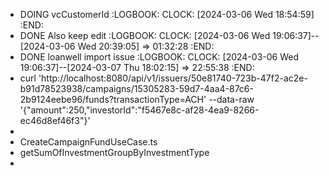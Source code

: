 - DOING vcCustomerId
  :LOGBOOK:
  CLOCK: [2024-03-06 Wed 18:54:59]
  :END:
- DONE Also keep edit
  :LOGBOOK:
  CLOCK: [2024-03-06 Wed 19:06:37]--[2024-03-06 Wed 20:39:05] =>  01:32:28
  :END:
- DONE loanwell import issue
  :LOGBOOK:
  CLOCK: [2024-03-06 Wed 19:06:37]--[2024-03-07 Thu 18:02:15] =>  22:55:38
  :END:
- curl 'http://localhost:8080/api/v1/issuers/50e81740-723b-47f2-ac2e-b91d78523938/campaigns/15305283-59d7-4aa4-87c6-2b9124eebe96/funds?transactionType=ACH' 
    --data-raw '{"amount":250,"investorId":"f5467e8c-af28-4ea9-8266-ec46d8ef46f3"}'
-
- CreateCampaignFundUseCase.ts
- getSumOfInvestmentGroupByInvestmentType
-